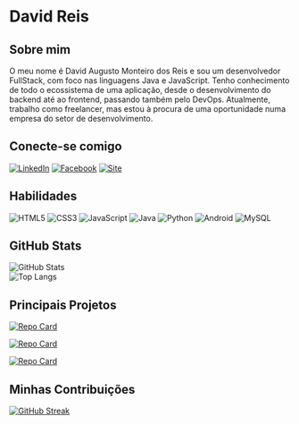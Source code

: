 
# David Reis

## Sobre mim
O meu nome é David Augusto Monteiro dos Reis e sou um desenvolvedor FullStack, com foco nas linguagens Java e JavaScript. Tenho conhecimento de todo o ecossistema de uma aplicação, desde o desenvolvimento do backend até ao frontend, passando também pelo DevOps. Atualmente, trabalho como freelancer, mas estou à procura de uma oportunidade numa empresa do setor de desenvolvimento.

## Conecte-se comigo
[![LinkedIn](https://img.shields.io/badge/LinkedIn-lightblue?style=for-the-badge)](https://www.linkedin.com/in/eudavidreis-dev/) [![Facebook](https://img.shields.io/badge/Facebook-blue?style=for-the-badge)](https://www.facebook.com/eudavidreis.dev)
[![Site](https://img.shields.io/badge/Site-green?style=for-the-badge)](https://www.mrdev.tec.br)
## Habilidades
![HTML5](https://img.shields.io/badge/HTML5-orange?style=for-the-badge)
![CSS3](https://img.shields.io/badge/CSS3-purple?style=for-the-badge)
![JavaScript](https://img.shields.io/badge/JavaScript-darkgreen?style=for-the-badge&logo=)
![Java](https://img.shields.io/badge/Java-blue?style=for-the-badge&logo=)
![Python](https://img.shields.io/badge/Python-399?style=for-the-badge)
![Android](https://img.shields.io/badge/Android-0F0?style=for-the-badge)
![MySQL](https://img.shields.io/badge/MySQL-red?style=for-the-badge)

## GitHub Stats
![GitHub Stats](https://github-readme-stats.vercel.app/api?username=EuDavidReis-ODev&theme=transparent&bg_color=FFF&border_color=666&show_icons=true&icon_color=30A3DC&title_color=F33&text_color=000)
<br>
![Top Langs](https://github-readme-stats-git-masterrstaa-rickstaa.vercel.app/api/top-langs/?username=EuDavidReis-ODev&bg_color=FFF&border_color=666&title_color=F33&text_color=000)

## Principais Projetos
[![Repo Card](https://github-readme-stats.vercel.app/api/pin/?username=EuDavidReis-ODev&repo=scrapping-coinmarketcap-puppeteer&bg_color=fff&border_color=666&show_icons=true&icon_color=000&title_color=F33&text_color=000)](https://github.com/EuDavidReis-ODev/scrapping-coinmarketcap-puppeteer)

[![Repo Card](https://github-readme-stats.vercel.app/api/pin/?username=EuDavidReis-ODev&repo=css-glassmorphism-exemple&bg_color=fff&border_color=666&show_icons=true&icon_color=000&title_color=F33&text_color=000)](https://github.com/EuDavidReis-ODev/css-glassmorphism-exemple)

[![Repo Card](https://github-readme-stats.vercel.app/api/pin/?username=EuDavidReis-ODev&repo=ant-game-unity&bg_color=fff&border_color=666&show_icons=true&icon_color=000&title_color=F33&text_color=000)](https://github.com/EuDavidReis-ODev/ant-game-unity)

## Minhas Contribuições
[![GitHub Streak](https://streak-stats.demolab.com?user=EuDavidReis-ODev&theme=vue&locale=pt_BR&date_format=j%20M%5B%20Y%5D)](https://git.io/streak-stats)
